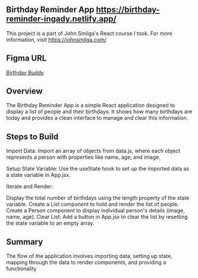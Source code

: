 ## Birthday Reminder App https://birthday-reminder-ingady.netlify.app/
This project is a part of John Smilga's React course I took. For more information, visit https://johnsmilga.com/

## Figma URL
[Birthday Buddy](https://www.figma.com/file/e2vsLe9DMnXZIygNHkwGL1/Birthday-buddy?node-id=0%3A1&t=AGNWdO5QQGOoNCfD-1)

## Overview
The Birthday Reminder App is a simple React application designed to display a list of people and their birthdays. It shows how many birthdays are today and provides a clean interface to manage and clear this information.

## Steps to Build
Import Data: Import an array of objects from data.js, where each object represents a person with properties like name, age, and image.

Setup State Variable: Use the useState hook to set up the imported data as a state variable in App.jsx.

Iterate and Render:

Display the total number of birthdays using the length property of the state variable.
Create a List component to hold and render the list of people.
Create a Person component to display individual person's details (image, name, age).
Clear List: Add a button in App.jsx to clear the list by resetting the state variable to an empty array.

## Summary
The flow of the application involves importing data, setting up state, mapping through the data to render components, and providing a functionality

